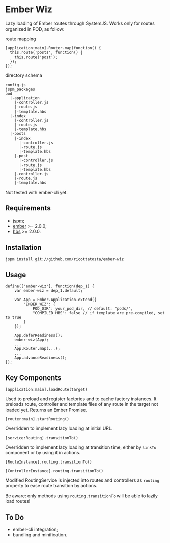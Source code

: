 # Ember Wiz

Lazy loading of Ember routes through SystemJS.
Works only for routes organized in POD, as follow:

route mapping

    [application:main].Router.map(function() {
      this.route('posts', function() {
        this.route('post');
      });
    });

directory schema

    config.js
    jspm_packages
    pod
      |-application
        |-controller.js
        |-route.js
        |-template.hbs
      |-index
        |-controller.js
        |-route.js
        |-template.hbs
      |-posts
        |-index
          |-controller.js
          |-route.js
          |-template.hbs
        |-post
          |-controller.js
          |-route.js
          |-template.hbs
        |-controller.js
        |-route.js
        |-template.hbs

Not tested with ember-cli yet.

## Requirements

- [jspm](http://jspm.io);
- [ember](https://github.com/components/ember) >= 2.0.0;
- [hbs](https://github.com/n-fuse/plugin-ember-hbs) >= 2.0.0.

## Installation

    jspm install git://github.com/ricottatosta/ember-wiz

## Usage

    define(['ember-wiz'], function(dep_1) {
        var ember-wiz = dep_1.default;
        
        var App = Ember.Application.extend({
            "EMBER_WIZ": {
                POD_DIR": your_pod_dir, // default: "pods/",
                "COMPILED_HBS": false // if template are pre-compiled, set to true
            }
        });
        
        App.deferReadiness();
        ember-wiz(App);
        ...
        App.Router.map(...);
        ...
        App.advanceReadiness();
    });

## Key Components

`[application:main].loadRoute(target)`

Used to preload and register factories and to cache factory instances. It preloads route, controller and template files of any route in the target not loaded yet. Returns an Ember Promise.

`[router:main].startRouting()`

Overridden to implement lazy loading at initial URL.

`[service:Routing].transitionTo()`

Overridden to implement lazy loading at transition time, either by `linkTo` component or by using it in actions.

`[RouteInstance].routing.transitionTo()`

`[ControllerInstance].routing.transitionTo()`

Modified RoutingService is injected into routes and controllers as `routing` property to ease route transition by actions.

Be aware: only methods using `routing.transitionTo` will be able to lazily load routes!

## To Do

- ember-cli integration;
- bundling and minification.

